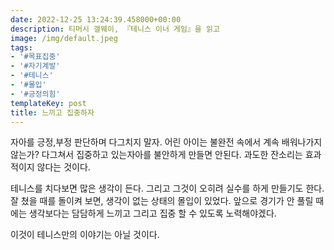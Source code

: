 ```yaml
---
date: 2022-12-25 13:24:39.458000+00:00
description: 티머시 갤웨이, 『테니스 이너 게임』을 읽고
image: /img/default.jpeg
tags:
- '#목표집중'
- '#자기계발'
- '#테니스'
- '#몰입'
- '#긍정의힘'
templateKey: post
title: 느끼고 집중하자
---
```


자아를 긍정,부정 판단하며 다그치지 말자. 어린 아이는 불완전 속에서 계속 배워나가지 않는가? 다그쳐서 집중하고 있는자아를 불안하게 만들면 안된다. 과도한 잔소리는 효과적이지 않다는 것이다.

테니스를 치다보면 많은 생각이 든다. 그리고 그것이 오히려 실수를 하게 만들기도 한다. 잘 쳤을 때를 돌이켜 보면, 생각이 없는 상태의 몰입이 있었다. 앞으로 경기가 안 풀릴 때에는 생각보다는 담담하게 느끼고 그리고 집중 할 수 있도록 노력해야겠다. 

이것이 테니스만의 이야기는 아닐 것이다.